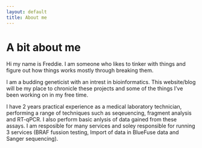 ```yaml
---
layout: default
title: About me
---
```

# A bit about me

Hi my name is Freddie. I am someone who likes to tinker with things and figure out how things works mostly through breaking them. 

I am a budding geneticist with an intrest in bioinformatics.
This website/blog will be my place to chronicle these projects and some of the things I’ve been working on in my free time.

I have 2 years practical experience as a medical laboratory technician, performing a range of techniques such as seqeuencing, fragment analysis and RT-qPCR. I also perform basic anlysis of data gained from these assays. I am resposible for many services and soley responsible for running 3 services (BRAF fussion testing, Import of data in BlueFuse data and Sanger sequencing).
